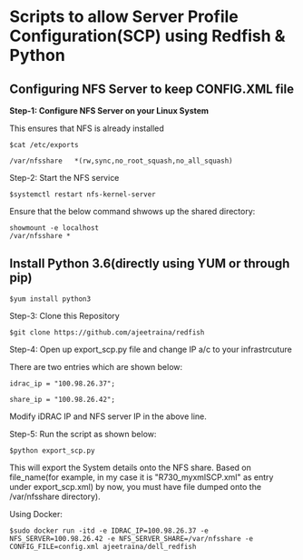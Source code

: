 <h1>Scripts to allow Server Profile Configuration(SCP) using Redfish & Python</h1>

## Configuring NFS Server to keep CONFIG.XML file

<b>Step-1: Configure NFS Server on your Linux System</b>

This ensures that NFS is already installed

```
$cat /etc/exports

/var/nfsshare   *(rw,sync,no_root_squash,no_all_squash)
```


Step-2: Start the NFS service

```
$systemctl restart nfs-kernel-server

```

Ensure that the below command shwows up the shared directory:

```
showmount -e localhost
/var/nfsshare *

```

## Install Python 3.6(directly using YUM or through pip)

```
$yum install python3

```

Step-3: Clone this Repository

```
$git clone https://github.com/ajeetraina/redfish

```
Step-4: Open up export_scp.py file and change IP a/c to your infrastrcuture


There are two entries which are shown below:

```
idrac_ip = "100.98.26.37";

share_ip = "100.98.26.42";
```

Modify iDRAC IP and NFS server IP in the above line.


Step-5: Run the script as shown below:

```
$python export_scp.py
```

This will export the System details onto the NFS share. Based on file_name(for example, in my case it is "R730_myxmlSCP.xml" as entry under export_scp.xml) by now, you must have file dumped onto the /var/nfsshare directory).

Using Docker:

```
$sudo docker run -itd -e IDRAC_IP=100.98.26.37 -e NFS_SERVER=100.98.26.42 -e NFS_SERVER_SHARE=/var/nfsshare -e CONFIG_FILE=config.xml ajeetraina/dell_redfish
```



